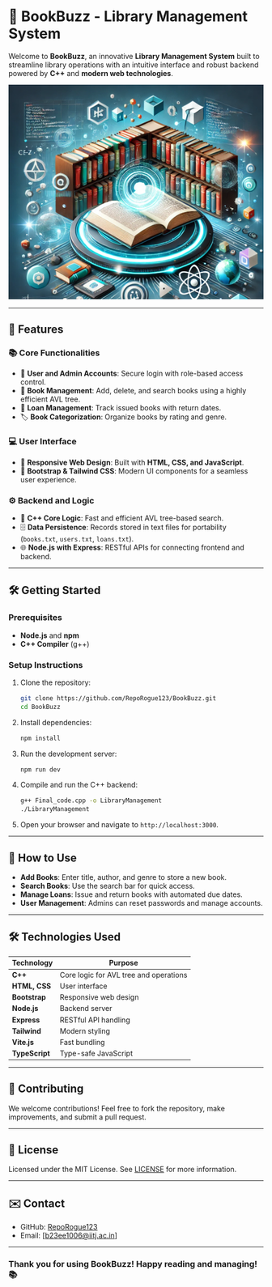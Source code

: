 # 🌟 BookBuzz - Library Management System

Welcome to **BookBuzz**, an innovative **Library Management System** built to streamline library operations with an intuitive interface and robust backend powered by **C++** and **modern web technologies**.

![BookBuzz Banner](./BookBuzz_Image.png)

---

## 🚀 **Features**

### 📚 **Core Functionalities**
- 🔑 **User and Admin Accounts**: Secure login with role-based access control.
- 📖 **Book Management**: Add, delete, and search books using a highly efficient AVL tree.
- 🔄 **Loan Management**: Track issued books with return dates.
- 🏷️ **Book Categorization**: Organize books by rating and genre.

### 💻 **User Interface**
- 🎨 **Responsive Web Design**: Built with **HTML, CSS, and JavaScript**.
- 💎 **Bootstrap & Tailwind CSS**: Modern UI components for a seamless user experience.

### ⚙️ **Backend and Logic**
- 🚀 **C++ Core Logic**: Fast and efficient AVL tree-based search.
- 🗄️ **Data Persistence**: Records stored in text files for portability (`books.txt`, `users.txt`, `loans.txt`).
- 🌐 **Node.js with Express**: RESTful APIs for connecting frontend and backend.

---


## 🛠️ **Getting Started**

### **Prerequisites**
- **Node.js** and **npm**
- **C++ Compiler** (g++)

### **Setup Instructions**
1. Clone the repository:
   ```bash
   git clone https://github.com/RepoRogue123/BookBuzz.git
   cd BookBuzz
   ```
2. Install dependencies:
   ```bash
   npm install
   ```
3. Run the development server:
   ```bash
   npm run dev
   ```
4. Compile and run the C++ backend:
   ```bash
   g++ Final_code.cpp -o LibraryManagement
   ./LibraryManagement
   ```
5. Open your browser and navigate to `http://localhost:3000`.

---

## 📖 **How to Use**

- **Add Books**: Enter title, author, and genre to store a new book.
- **Search Books**: Use the search bar for quick access.
- **Manage Loans**: Issue and return books with automated due dates.
- **User Management**: Admins can reset passwords and manage accounts.

---

## 🛠️ **Technologies Used**

| Technology    | Purpose                                |
|---------------|----------------------------------------|
| **C++**       | Core logic for AVL tree and operations |
| **HTML, CSS** | User interface                         |
| **Bootstrap** | Responsive web design                  |
| **Node.js**   | Backend server                         |
| **Express**   | RESTful API handling                   |
| **Tailwind**  | Modern styling                         |
| **Vite.js**   | Fast bundling                          |
| **TypeScript**| Type-safe JavaScript                   |

---

## 🤝 **Contributing**
We welcome contributions! Feel free to fork the repository, make improvements, and submit a pull request.

---    

## 📜 **License**
Licensed under the MIT License. See [LICENSE](./LICENSE) for more information.

---

## ✉️ **Contact**

- GitHub: [RepoRogue123](https://github.com/RepoRogue123)
- Email: [b23ee1006@iitj.ac.in]

---

### Thank you for using **BookBuzz**! Happy reading and managing! 📚

